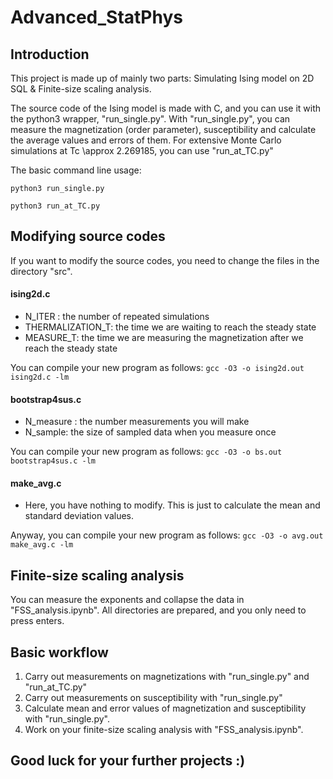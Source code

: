 # Advanced_StatPhys

## Introduction
This project is made up of mainly two parts: Simulating Ising model on 2D SQL & Finite-size scaling analysis.

The source code of the Ising model is made with C, and you can use it with the python3 wrapper, "run_single.py".
With "run_single.py", you can measure the magnetization (order parameter), susceptibility and calculate the 
average values and errors of them.
For extensive Monte Carlo simulations at Tc \approx 2.269185, you can use "run_at_TC.py"

The basic command line usage:
```
python3 run_single.py

python3 run_at_TC.py
```

## Modifying source codes
If you want to modify the source codes, you need to change the files in the directory "src".

#### ising2d.c
- N_ITER : the number of repeated simulations
- THERMALIZATION_T: the time we are waiting to reach the steady state
- MEASURE_T: the time we are measuring the magnetization after we reach the steady state

You can compile your new program as follows:
`gcc -O3 -o ising2d.out ising2d.c -lm`

#### bootstrap4sus.c
- N_measure : the number measurements you will make
- N_sample: the size of sampled data when you measure once

You can compile your new program as follows:
`gcc -O3 -o bs.out bootstrap4sus.c -lm`

#### make_avg.c
- Here, you have nothing to modify. This is just to calculate the mean and standard deviation values.

Anyway, you can compile your new program as follows:
`gcc -O3 -o avg.out make_avg.c -lm`

## Finite-size scaling analysis
You can measure the exponents and collapse the data in "FSS_analysis.ipynb".
All directories are prepared, and you only need to press enters.

## Basic workflow
1. Carry out measurements on magnetizations with "run_single.py" and "run_at_TC.py"
2. Carry out measurements on susceptibility with "run_single.py"
3. Calculate mean and error values of magnetization and susceptibility with "run_single.py".
4. Work on your finite-size scaling analysis with "FSS_analysis.ipynb".



## Good luck for your further projects :)
